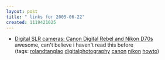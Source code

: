 ```yaml
---
layout: post
title: " links for 2005-06-22"
created: 1119421025
---
```

<ul class="delicious">
	<li>
		<div class="delicious-link"><a href="http://philip.greenspun.com/photography/building-a-digital-slr-system">Digital SLR cameras: Canon Digital Rebel and Nikon D70s</a></div>
		<div class="delicious-extended">awesome, can't believe i haven't read this before</div>
		<div class="delicious-tags">(tags: <a href="http://del.icio.us/rtanglao/rolandtanglao">rolandtanglao</a> <a href="http://del.icio.us/rtanglao/digitalphotography">digitalphotography</a> <a href="http://del.icio.us/rtanglao/canon">canon</a> <a href="http://del.icio.us/rtanglao/nikon">nikon</a> <a href="http://del.icio.us/rtanglao/howto">howto</a>)</div>
	</li>
</ul>



